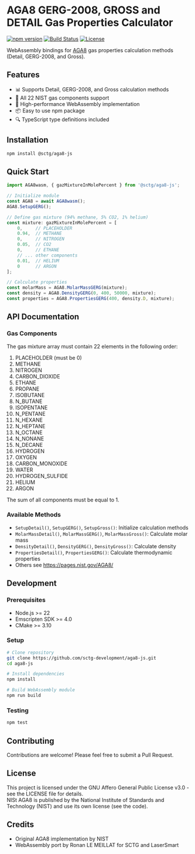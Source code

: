 # AGA8 GERG-2008, GROSS and DETAIL Gas Properties Calculator

[![npm version](https://badge.fury.io/js/@sctg%2Faga8-js.svg)](https://www.npmjs.com/package/@sctg/aga8-js)
[![Build Status](https://github.com/sctg-development/aga8-js/actions/workflows/build.yaml/badge.svg)](https://github.com/sctg-development/aga8-js/actions/workflows/build.yaml)
[![License](https://img.shields.io/badge/License-AGPL%20v3-blue.svg)](https://www.gnu.org/licenses/agpl-3.0)

WebAssembly bindings for [AGA8](https://github.com/usnistgov/AGA8) gas properties calculation methods (Detail, GERG-2008, and Gross).

## Features

- 📊 Supports Detail, GERG-2008, and Gross calculation methods
- 🧪 All 22 NIST gas components support
- 🚀 High-performance WebAssembly implementation
- 📦 Easy to use npm package
- 🔍 TypeScript type definitions included

## Installation

```bash
npm install @sctg/aga8-js
```

## Quick Start

```typescript
import AGA8wasm, { gazMixtureInMolePercent } from '@sctg/aga8-js';

// Initialize module
const AGA8 = await AGA8wasm();
AGA8.SetupGERG();

// Define gas mixture (94% methane, 5% CO2, 1% helium)
const mixture: gazMixtureInMolePercent = [
    0,     // PLACEHOLDER
    0.94,  // METHANE
    0,     // NITROGEN
    0.05,  // CO2
    0,     // ETHANE
    // ... other components
    0.01,  // HELIUM
    0      // ARGON
];

// Calculate properties
const molarMass = AGA8.MolarMassGERG(mixture);
const density = AGA8.DensityGERG(0, 400, 50000, mixture);
const properties = AGA8.PropertiesGERG(400, density.D, mixture);
```

## API Documentation

### Gas Components

The gas mixture array must contain 22 elements in the following order:

1. PLACEHOLDER (must be 0)
2. METHANE
3. NITROGEN
4. CARBON_DIOXIDE
5. ETHANE
6. PROPANE
7. ISOBUTANE
8. N_BUTANE
9. ISOPENTANE
10. N_PENTANE
11. N_HEXANE
12. N_HEPTANE
13. N_OCTANE
14. N_NONANE
15. N_DECANE
16. HYDROGEN
17. OXYGEN
18. CARBON_MONOXIDE
19. WATER
20. HYDROGEN_SULFIDE
21. HELIUM
22. ARGON

The sum of all components must be equal to 1.

### Available Methods

- `SetupDetail()`, `SetupGERG()`, `SetupGross()`: Initialize calculation methods
- `MolarMassDetail()`, `MolarMassGERG()`, `MolarMassGross()`: Calculate molar mass
- `DensityDetail()`, `DensityGERG()`, `DensityGross()`: Calculate density
- `PropertiesDetail()`, `PropertiesGERG()`: Calculate thermodynamic properties
- Others see <https://pages.nist.gov/AGA8/>

## Development

### Prerequisites

- Node.js >= 22
- Emscripten SDK >= 4.0
- CMake >= 3.10

### Setup

```bash
# Clone repository
git clone https://github.com/sctg-development/aga8-js.git
cd aga8-js

# Install dependencies
npm install

# Build WebAssembly module
npm run build
```

### Testing

```bash
npm test
```

## Contributing

Contributions are welcome! Please feel free to submit a Pull Request.

## License

This project is licensed under the GNU Affero General Public License v3.0 - see the LICENSE file for details.  
NISt AGA8 is published by the National Institute of Standards and Technology (NIST) and use its own license (see the code).

## Credits

- Original AGA8 implementation by NIST
- WebAssembly port by Ronan LE MEILLAT for SCTG and LaserSmart
